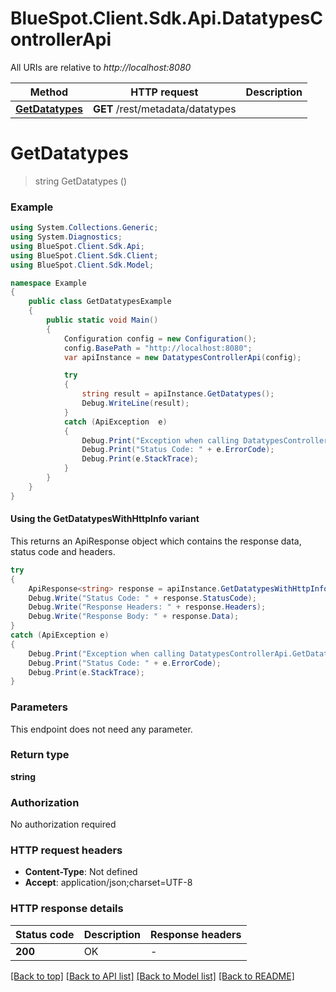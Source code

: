 # BlueSpot.Client.Sdk.Api.DatatypesControllerApi

All URIs are relative to *http://localhost:8080*

| Method | HTTP request | Description |
|--------|--------------|-------------|
| [**GetDatatypes**](DatatypesControllerApi.md#getdatatypes) | **GET** /rest/metadata/datatypes |  |

<a id="getdatatypes"></a>
# **GetDatatypes**
> string GetDatatypes ()



### Example
```csharp
using System.Collections.Generic;
using System.Diagnostics;
using BlueSpot.Client.Sdk.Api;
using BlueSpot.Client.Sdk.Client;
using BlueSpot.Client.Sdk.Model;

namespace Example
{
    public class GetDatatypesExample
    {
        public static void Main()
        {
            Configuration config = new Configuration();
            config.BasePath = "http://localhost:8080";
            var apiInstance = new DatatypesControllerApi(config);

            try
            {
                string result = apiInstance.GetDatatypes();
                Debug.WriteLine(result);
            }
            catch (ApiException  e)
            {
                Debug.Print("Exception when calling DatatypesControllerApi.GetDatatypes: " + e.Message);
                Debug.Print("Status Code: " + e.ErrorCode);
                Debug.Print(e.StackTrace);
            }
        }
    }
}
```

#### Using the GetDatatypesWithHttpInfo variant
This returns an ApiResponse object which contains the response data, status code and headers.

```csharp
try
{
    ApiResponse<string> response = apiInstance.GetDatatypesWithHttpInfo();
    Debug.Write("Status Code: " + response.StatusCode);
    Debug.Write("Response Headers: " + response.Headers);
    Debug.Write("Response Body: " + response.Data);
}
catch (ApiException e)
{
    Debug.Print("Exception when calling DatatypesControllerApi.GetDatatypesWithHttpInfo: " + e.Message);
    Debug.Print("Status Code: " + e.ErrorCode);
    Debug.Print(e.StackTrace);
}
```

### Parameters
This endpoint does not need any parameter.
### Return type

**string**

### Authorization

No authorization required

### HTTP request headers

 - **Content-Type**: Not defined
 - **Accept**: application/json;charset=UTF-8


### HTTP response details
| Status code | Description | Response headers |
|-------------|-------------|------------------|
| **200** | OK |  -  |

[[Back to top]](#) [[Back to API list]](../README.md#documentation-for-api-endpoints) [[Back to Model list]](../README.md#documentation-for-models) [[Back to README]](../README.md)


